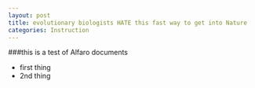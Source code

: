 ```yaml
---
layout: post
title: evolutionary biologists HATE this fast way to get into Nature
categories: Instruction
---
```




###this is a test of Alfaro documents

- first thing
- 2nd thing
